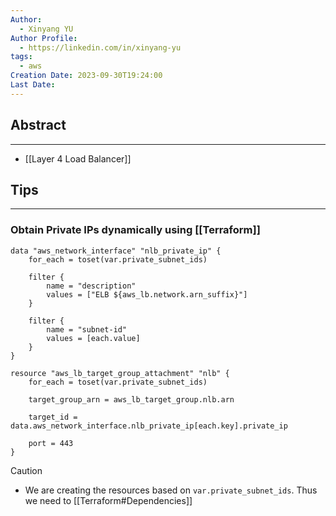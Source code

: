```yaml
---
Author:
  - Xinyang YU
Author Profile:
  - https://linkedin.com/in/xinyang-yu
tags:
  - aws
Creation Date: 2023-09-30T19:24:00
Last Date:
---
```

## Abstract
---
- [[Layer 4 Load Balancer]]

## Tips
---
### Obtain Private IPs dynamically using [[Terraform]]
```hcl
data "aws_network_interface" "nlb_private_ip" {
	for_each = toset(var.private_subnet_ids)
	
	filter {
		name = "description"
		values = ["ELB ${aws_lb.network.arn_suffix}"]
	}
	
	filter {
		name = "subnet-id"
		values = [each.value]
	}
}

resource "aws_lb_target_group_attachment" "nlb" {
	for_each = toset(var.private_subnet_ids)
	
	target_group_arn = aws_lb_target_group.nlb.arn
	
	target_id = data.aws_network_interface.nlb_private_ip[each.key].private_ip
	
	port = 443
}
```
>[!caution]
>- We are creating the resources based on `var.private_subnet_ids`. Thus we need to [[Terraform#Dependencies]]